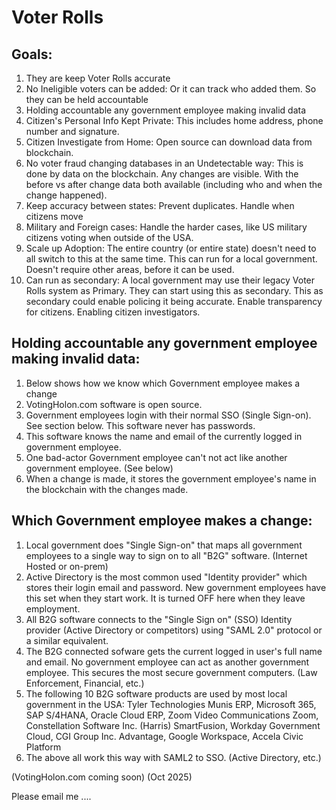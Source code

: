 # Voter Rolls  


## Goals:
1. They are keep Voter Rolls accurate
1. No Ineligible voters can be added: Or it can track who added them. So they can be held accountable
1. Holding accountable any government employee making invalid data
1. Citizen's Personal Info Kept Private: This includes home address, phone number and signature.
1. Citizen Investigate from Home: Open source can download data from blockchain.
1. No voter fraud changing databases in an Undetectable way: This is done by data on the blockchain. Any changes are visible. With the before vs after change data both available (including who and when the change happened).
1. Keep accuracy between states: Prevent duplicates. Handle when citizens move
1. Military and Foreign cases: Handle the harder cases, like US military citizens voting when outside of the USA.
1. Scale up Adoption: The entire country (or entire state) doesn't need to all switch to this at the same time. This can run for a local government. Doesn't require other areas, before it can be used.
1. Can run as secondary: A local government may use their legacy Voter Rolls system as Primary. They can start using this as secondary. This as secondary could enable policing it being accurate. Enable transparency for citizens. Enabling citizen investigators.
   

## Holding accountable any government employee making invalid data:
1. Below shows how we know which Government employee makes a change
1. VotingHolon.com software is open source.
1. Government employees login with their normal SSO (Single Sign-on).  See section below. This software never has passwords.
1. This software knows the name and email of the currently logged in government employee.
1. One bad-actor Government employee can't not act like another government employee. (See below)
1. When a change is made, it stores the government employee's name in the blockchain with the changes made.


## Which Government employee makes a change:
1. Local government does "Single Sign-on" that maps all government employees to a single way to sign on to all "B2G" software. (Internet Hosted or on-prem)
1. Active Directory is the most common used "Identity provider" which stores their login email and password. New government employees have this set when they start work. It is turned OFF here when they leave employment.
1. All B2G software connects to the "Single Sign on" (SSO) Identity provider (Active Directory or competitors) using "SAML 2.0" protocol or a similar equivalent.
1. The B2G connected sofware gets the current logged in user's full name and email. No government employee can act as another government employee. This secures the most secure government computers. (Law Enforcement, Financial, etc.)
1. The following 10 B2G software products are used by most local government in the USA: Tyler Technologies Munis ERP, Microsoft 365, SAP S/4HANA, Oracle Cloud ERP, Zoom Video Communications Zoom, Constellation Software Inc. (Harris) SmartFusion, Workday Government Cloud, CGI Group Inc. Advantage, Google Workspace, Accela Civic Platform
1. The above all work this way with SAML2 to SSO. (Active Directory, etc.)


(VotingHolon.com coming soon)   (Oct 2025)

Please email me ....
